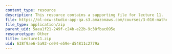 ```yaml
---
content_type: resource
description: This resource contains a supporting file for lecture 11.
file: https://ol-ocw-studio-app-qa.s3.amazonaws.com/courses/3-016-mathematics-for-materials-scientists-and-engineers-fall-2005/638f9ae65a92ce94e59ed54811c2779a_Lecture11.zip
file_type: application/zip
parent_uid: 5aea1f21-249f-c24b-e22b-9c38fbac095e
resourcetype: Other
title: Lecture11.zip
uid: 638f9ae6-5a92-ce94-e59e-d54811c2779a
---
```

